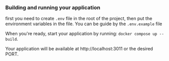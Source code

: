 ### Building and running your application

first you need to create `.env` file in the root of the project, then put the environment variables in the file. You can be guide by the `.env.example` file

When you're ready, start your application by running:
`docker compose up --build`.

Your application will be available at http://localhost:3011 or the desired PORT.
